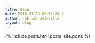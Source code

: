 ```yaml
---
title: Blog
date: 2016-04-23 06:54:20 Z
author: Fab Lab Joinville
layout: blog
---
```


{% include posts.html posts=site.posts %}

